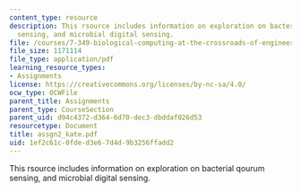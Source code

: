 ```yaml
---
content_type: resource
description: This rsource includes information on exploration on bacterial qourum
  sensing, and microbial digital sensing.
file: /courses/7-349-biological-computing-at-the-crossroads-of-engineering-and-science-spring-2005/1ef2c61c0fded3e67d4d9b3256ffadd2_assgn2_kate.pdf
file_size: 1171114
file_type: application/pdf
learning_resource_types:
- Assignments
license: https://creativecommons.org/licenses/by-nc-sa/4.0/
ocw_type: OCWFile
parent_title: Assignments
parent_type: CourseSection
parent_uid: d94c4372-d364-6d70-dec3-dbddaf026d53
resourcetype: Document
title: assgn2_kate.pdf
uid: 1ef2c61c-0fde-d3e6-7d4d-9b3256ffadd2
---
```

This rsource includes information on exploration on bacterial qourum sensing, and microbial digital sensing.